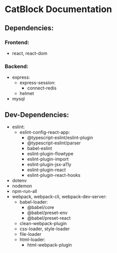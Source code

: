# CatBlock Documentation

## Dependencies:

### Frontend:
* react, react-dom

### Backend:
* express:
  * express-session:
    * connect-redis
  * helmet
* mysql

## Dev-Dependencies:

* eslint:
  * eslint-config-react-app:
    * @typescript-eslint/eslint-plugin
    * @typescript-eslint/parser
    * babel-eslint
    * eslint-plugin-flowtype
    * eslint-plugin-import
    * eslint-plugin-jsx-a11y
    * eslint-plugin-react
    * eslint-plugin-react-hooks
* dotenv
* nodemon
* npm-run-all
* webpack, webpack-cli, webpack-dev-server:
  * babel-loader:
    * @babel/core
    * @babel/preset-env
    * @babel/preset-react
  * clean-webpack-plugin
  * css-loader, style-loader
  * file-loader
  * html-loader:
    * html-webpack-plugin
